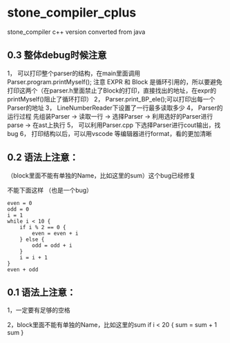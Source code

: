 # stone_compiler_cplus
stone_compiler c++ version converted from java

## 0.3  整体debug时候注意
1， 可以打印整个parser的结构，在main里面调用 Parser.program.printMyself(); 
	注意 EXPR 和 Block 是循环引用的，所以要避免打印这两个（在parser.h里面禁止了Block的打印，直接找出的地址，在expr的printMyself()阻止了循环打印）
2， Parser.print_BP_ele();可以打印出每一个Parser的地址
3， LineNumberReader下设置了一行最多读取多少
4， Parser的运行过程 先组装Parser -> 读取一行 -> 选择Parser -> 利用选好的Parser进行parse -> 在ast上执行
5， 可以利用Parser.cpp 下选择Parser进行cout输出，找bug
6， 打印结构以后，可以用vscode 等编辑器进行format，看的更加清晰
## 0.2  语法上注意：

（block里面不能有单独的Name，比如这里的sum）这个bug已经修复

不能下面这样 （也是一个bug）
```
even = 0
odd = 0
i = 1
while i < 10 {
	if i % 2 == 0 {
		even = even + i
	} else {
		odd = odd + i
	}
	i = i + 1
}
even + odd
```

## 0.1 语法上注意：
1，一定要有足够的空格


2，block里面不能有单独的Name，比如这里的sum
if i < 20 {
  sum = sum + 1
  sum
}



